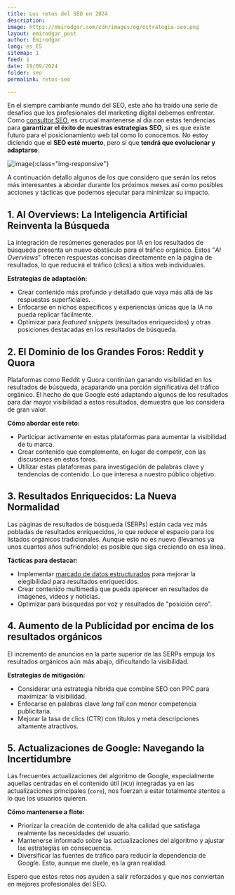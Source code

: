 ```yaml
---
title: Los retos del SEO en 2024
description: 
image: https://emirodgar.com/cdn/images/og/estrategia-seo.png
layout: emirodgar_post
author: Emirodgar
lang: es_ES
sitemap: 1
feed: 1
date: 19/09/2024
folder: seo
permalink: retos-seo

--- 
```


En el siempre cambiante mundo del SEO, este año ha traído una serie de desafíos que los profesionales del marketing digital debemos enfrentar. Como [consultor SEO](https://emirodgar.com/consultor-seo), es crucial mantenerse al día con estas tendencias para **garantizar el éxito de nuestras estrategias SEO**, si es que existe futuro para el posicionamiento web tal como lo conocemos. No estoy diciendo que el **SEO esté muerto**, pero sí que **tendrá que evolucionar y adaptarse**.

![image](https://github.com/user-attachments/assets/0a95e1d7-71f3-494a-a04b-079971cf894c){:class="img-responsive"}

A continuación detallo algunos de los que considero que serán los retos más interesantes a abordar durante los próximos meses así como posibles acciones y tácticas que podemos ejecutar para minimizar su impacto.

## 1. AI Overviews: La Inteligencia Artificial Reinventa la Búsqueda

La integración de resúmenes generados por IA en los resultados de búsqueda presenta un nuevo obstáculo para el tráfico orgánico. Estos "*AI Overviews*" ofrecen respuestas concisas directamente en la página de resultados, lo que reducirá el tráfico (clics) a sitios web individuales.

**Estrategias de adaptación:**
- Crear contenido más profundo y detallado que vaya más allá de las respuestas superficiales.
- Enfocarse en nichos específicos y experiencias únicas que la IA no pueda replicar fácilmente.
- Optimizar para *featured snippets* (resultados enriquecidos) y otras posiciones destacadas en los resultados de búsqueda.

## 2. El Dominio de los Grandes Foros: Reddit y Quora

Plataformas como Reddit y Quora continúan ganando visibilidad en los resultados de búsqueda, acaparando una porción significativa del tráfico orgánico. El hecho de que Google esté adaptando algunos de los resultados para dar mayor visibilidad a estos resultados, demuestra que los considera de gran valor.

**Cómo abordar este reto:**
- Participar activamente en estas plataformas para aumentar la visibilidad de tu marca.
- Crear contenido que complemente, en lugar de competir, con las discusiones en estos foros.
- Utilizar estas plataformas para investigación de palabras clave y tendencias de contenido. Lo que interesa a nuestro público objetivo.

## 3. Resultados Enriquecidos: La Nueva Normalidad

Las páginas de resultados de búsqueda (SERPs) están cada vez más pobladas de resultados enriquecidos, lo que reduce el espacio para los listados orgánicos tradicionales.
Aunque esto no es nuevo (llevamos ya unos cuantos años sufriéndolo) es posible que siga creciendo en esa línea.

**Tácticas para destacar:**
- Implementar [marcado de datos estructurados](https://developers.google.com/search/docs/appearance/structured-data/intro-structured-data?hl=es) para mejorar la elegibilidad para resultados enriquecidos.
- Crear contenido multimedia que pueda aparecer en resultados de imágenes, videos y noticias.
- Optimizar para búsquedas por voz y resultados de "posición cero".

## 4. Aumento de la Publicidad por encima de los resultados orgánicos

El incremento de anuncios en la parte superior de las SERPs empuja los resultados orgánicos aún más abajo, dificultando la visibilidad.

**Estrategias de mitigación:**
- Considerar una estrategia híbrida que combine SEO con PPC para maximizar la visibilidad.
- Enfocarse en palabras clave *long tail* con menor competencia publicitaria.
- Mejorar la tasa de clics (CTR) con títulos y meta descripciones altamente atractivos.

## 5. Actualizaciones de Google: Navegando la Incertidumbre

Las frecuentes actualizaciones del algoritmo de Google, especialmente aquellas centradas en el contenido útil (`HCU`) integradas ya en las actualizaciones principales (`core`), nos fuerzan a estar totalmente atentos a lo que los usuarios quieren.

**Cómo mantenerse a flote:**
- Priorizar la creación de contenido de alta calidad que satisfaga realmente las necesidades del usuario.
- Mantenerse informado sobre las actualizaciones del algoritmo y ajustar las estrategias en consecuencia.
- Diversificar las fuentes de tráfico para reducir la dependencia de Google. Esto, aunque me duele, es la gran realidad.

Espero que estos retos nos ayuden a salir reforzados y que nos conviertan en mejores profesionales del SEO.
